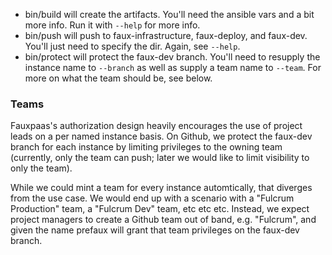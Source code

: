 * bin/build will create the artifacts. You'll need the ansible vars and a bit more info.
  Run it with `--help` for more info.
* bin/push will push to faux-infrastructure, faux-deploy, and faux-dev.
  You'll just need to specify
  the dir. Again, see `--help`.
* bin/protect will protect the faux-dev branch. You'll need to resupply the instance name to
  `--branch` as well as supply a team name to `--team`. For more on what the team should be,
  see below.

### Teams

Fauxpaas's authorization design heavily encourages the use of project leads on a per
named instance basis. On Github, we protect the faux-dev branch for each instance
by limiting privileges to the owning team (currently, only the team can push; later
we would like to limit visibility to only the team).

While we could mint a team for
every instance automtically, that diverges from the use case. We would end up
with a scenario with a "Fulcrum Production" team, a "Fulcrum Dev" team, etc etc etc.
Instead, we expect project managers to create a Github team out of band, e.g. "Fulcrum",
and given the name prefaux will grant that team privileges on the faux-dev branch.
